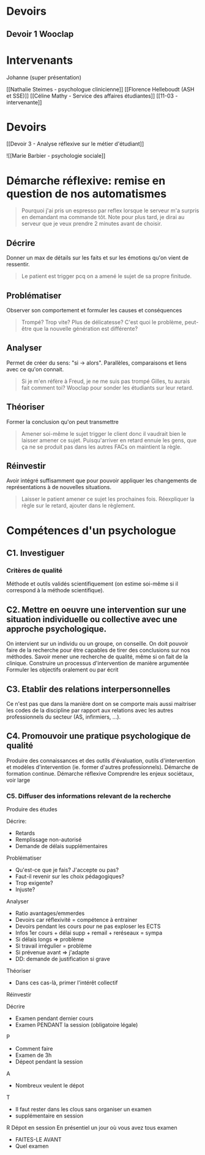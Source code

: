
# Devoirs
## Devoir 1 Wooclap

# Intervenants
Johanne (super présentation)

[[Nathalie Steimes - psychologue clinicienne]]
[[Florence Helleboudt (ASH et SSE)]]
[[Céline Mathy - Service des affaires étudiantes]]
[[11-03 - intervenante]]

# Devoirs
[[Devoir 3 - Analyse réflexive sur le métier d'étudiant]]


![[Marie Barbier - psychologie sociale]]

# Démarche réflexive: remise en question de nos automatismes 

> Pourquoi j'ai pris un espresso par reflex lorsque le serveur m'a surpris en demandant ma commande tôt. Note pour plus tard, je dirai au serveur que je veux prendre 2 minutes avant de choisir.


## **D**écrire
Donner un max de détails sur les faits et sur les émotions qu'on vient de ressentir.
> Le patient est trigger pcq on a amené le sujet de sa propre finitude.
## **P**roblématiser
Observer son comportement et formuler les causes et conséquences
> Trompé? Trop vite? Plus de délicatesse?
> C'est quoi le problème, peut-être que la nouvelle génération est différente?
## **A**nalyser
Permet de créer du sens: "si -> alors". Parallèles, comparaisons et liens avec ce qu'on connait.
>Si je m'en réfère à Freud, je ne me suis pas trompé
>Gilles, tu aurais fait comment toi?
>Wooclap pour sonder les étudiants sur leur retard.
## **T**héoriser
Former la conclusion qu'on peut transmettre
> Amener soi-même le sujet trigger le client donc il vaudrait bien le laisser amener ce sujet.
> Puisqu'arriver en retard ennuie les gens, que ça ne se produit pas dans les autres FACs on maintient la règle.
## **R**éinvestir
Avoir intégré suffisamment que pour pouvoir appliquer les changements de représentations à de nouvelles situations.
> Laisser le patient amener ce sujet les prochaines fois.
> Réexpliquer la règle sur le retard, ajouter dans le règlement.


# Compétences d'un psychologue
## C1. Investiguer
### Critères de qualité
Méthode et outils validés scientifiquement (on estime soi-même si il correspond à la méthode scientifique).


## C2. Mettre en oeuvre une intervention sur une situation individuelle ou collective avec une approche psychologique.
On intervient sur un individu ou un groupe, on conseille. On doit pouvoir faire de la recherche pour être capables de tirer des conclusions sur nos méthodes. Savoir mener une recherche de qualité, même si on fait de la clinique.
Construire un processus d'intervention de manière argumentée
Formuler les objectifs oralement ou par écrit

## C3. Etablir des relations interpersonnelles
Ce n'est pas que dans la manière dont on se comporte mais aussi maitriser les codes de la discipline par rapport aux relations avec les autres professionnels du secteur (AS, infirmiers, ...).

## C4. Promouvoir une pratique psychologique de qualité
Produire des connaissances et des outils d'évaluation, outils d'intervention et modèles d'intervention (ie. former d'autres professionnels). 
Démarche de formation continue.
Démarche réflexive
Comprendre les enjeux sociétaux, voir large

### C5. Diffuser des informations relevant de la recherche
Produire des études


Décrire: 
- Retards
- Remplissage non-autorisé
- Demande de délais supplémentaires

Problématiser
- Qu'est-ce que je fais? J'accepte ou pas?
- Faut-il revenir sur les choix pédagogiques?
- Trop exigente?
- Injuste?

Analyser
- Ratio avantages/emmerdes
- Devoirs car réflexivité = compétence à entrainer
- Devoirs pendant les cours pour ne pas exploser les ECTS
- Infos 1er cours + délai supp + remail + reréseaux = sympa
- Si délais longs => problème
- Si travail irrégulier = problème
- Si prévenue avant => j'adapte
- DD: demande de justification si grave

Théoriser
- Dans ces cas-là, primer l'intérêt collectif 

Réinvestir


Décrire
- Examen pendant dernier cours
- Examen PENDANT la session (obligatoire légale)

P
- Comment faire
- Examen de 3h
- Dépeot pendant la session

A
- Nombreux veulent le dépot

T
- Il faut rester dans les clous sans organiser un examen
- supplémentaire en session

R
Dépot en session
En présentiel un jour où vous avez tous examen
- FAITES-LE AVANT
- Quel examen